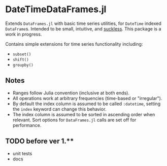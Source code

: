 # DateTimeDataFrames.jl

Extends `DataFrames.jl` with basic time series utilities, for `DateTime` indexed `DataFrame`s.
Intended to be small, intuitive, and [suckless](https://suckless.org/philosophy/`). This package is a work in progress.

Contains simple extensions for time series functionality including:
* `subset()`
* `shift()`
* `groupby()`

## Notes
* Ranges follow Julia convention (inclusive at both ends).
* All operations work at arbitrary frequencies (time-based or "irregular").
* By default the index column is assumed to be called `:datetime`, setting the `index` keyword can change this behavior.
* The index column is assumed to be sorted in ascending order when relevant. Sort options for `DataFrames.jl` calls are set off for performance.

## TODO before ver 1.**
* unit tests
* docs

